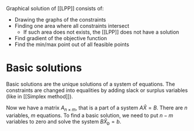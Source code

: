 Graphical solution of [[LPP]] consists of:
- Drawing the graphs of the constraints
- Finding one area where all constraints intersect
	- If such area does not exists, the [[LPP]] does not have a solution
- Find gradient of the objective function
- Find the min/max point out of all feasible points
# Basic solutions
Basic solutions are the unique solutions of a system of equations. The constraints are changed into equalities by adding slack or surplus variables (like in [[Simplex method]]).

Now we have a matrix $A_{n \times m}$, that is a part of a system $A\hat{X}=B$. There are $n$ variables, $m$ equations. To find a basic solution, we need to put $n-m$ variables to zero and solve the system $B\hat{X}_{b}=b$.